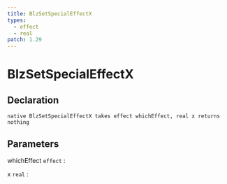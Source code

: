 ```yaml
---
title: BlzSetSpecialEffectX
types:
  - effect
  - real
patch: 1.29
---
```


# BlzSetSpecialEffectX

## Declaration

```jass
native BlzSetSpecialEffectX takes effect whichEffect, real x returns nothing
```

## Parameters
whichEffect `effect`
: 

x `real`
: 
